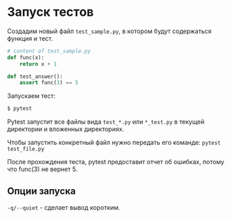 # Запуск тестов

Создадим новый файл `test_sample.py`, в котором будут содержаться функция и тест.

```python
# content of test_sample.py
def func(x):
    return x + 1

def test_answer():
    assert func(3) == 5
```

Запускаем тест:

```bash
$ pytest
```

Pytest запустит все файлы вида `test_*.py` или `*_test.py` в текущей директории и вложенных директориях.

Чтобы запустить конкретный файл нужно передать его команде: `pytest test_file.py`

После прохождения теста, pytest предоставит отчет об ошибках, потому что func(3) не вернет 5.

## Опции запуска

`-q/--quiet` - сделает вывод коротким.

